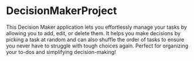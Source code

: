 # DecisionMakerProject
This Decision Maker application lets you effortlessly manage your tasks by allowing you to add, edit, or delete them. It helps you make decisions by picking a task at random and can also shuffle the order of tasks to ensure you never have to struggle with tough choices again. Perfect for organizing your to-dos and simplifying decision-making!
